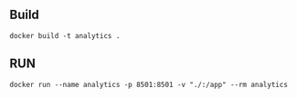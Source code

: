 
## Build
```
docker build -t analytics .
```

## RUN
```
docker run --name analytics -p 8501:8501 -v "./:/app" --rm analytics
```